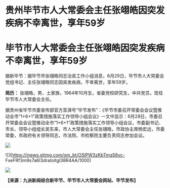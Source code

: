 # 贵州毕节市人大常委会主任张翊皓因突发疾病不幸离世，享年59岁

# 毕节市人大常委会主任张翊皓因突发疾病不幸离世，享年59岁

据新毕节：据毕节市张翊皓同志治丧工作小组消息，6月29日，毕节市人大常委会党组书记、主任张翊皓同志因突发疾病，不幸离世，享年59岁。

**简历：** 张翊皓，男，土家族，1964年10月生，省委党校研究生，中共党员，现任毕节市人大常委会主任。

据贵州省毕节市委宣传部官方澎湃号“毕节发布”：《毕节市委召开常委会会议暨推动全市“1+6+1”政策措施落实工作领导小组会议》一文中显示：6月28日，市委召开常委会会议暨推动全市“1+6+1”政策措施落实工作领导小组会议，市委副书记、市长、领导小组组长吴东来，市人大常委会主任张翊皓，市政协主席杨宏远，市委常委，市政府有关领导同志，市法院、市检察院主要负责同志参加会议。

![](https://inews.gtimg.com/om_bt/OMrm5P1vzpe3VD1bEt_uedOQposX3ocaZeWGzAW2sngagAA/1000)

![](https://inews.gtimg.com/om_bt/OSlPW3zKbTmgS6vc-
FxeFRf3m9s7a6I3dratoitgl38R4AA/1000)

![](https://inews.gtimg.com/om_bt/O7X4g8p6e_GD32u9vSHc-3PE7CB8BB5AKCqV8WiCxl1EAAA/1000)

**【来源：九派新闻综合新毕节、毕节市人大常委会网站、毕节发布】**

